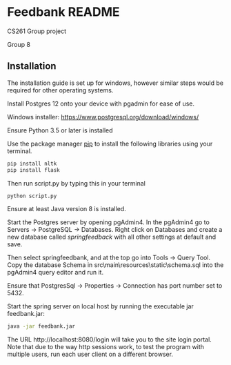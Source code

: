 # Feedbank README
CS261 Group project

Group 8

## Installation

The installation guide is set up for windows, however similar steps would be required for other operating systems.

Install Postgres 12 onto your device with pgadmin for ease of use.

Windows installer: https://www.postgresql.org/download/windows/

Ensure Python 3.5 or later is installed

Use the package manager [pip](https://pip.pypa.io/en/stable/) to install the following libraries using your terminal.

```bash
pip install nltk
pip install flask
```
Then run script.py by typing this in your terminal
```bash
python script.py
```

Ensure at least Java version 8 is installed.

Start the Postgres server by opening pgAdmin4. 
In the pgAdmin4 go to Servers -> PostgreSQL -> Databases. Right click on Databases and create a new database called *springfeedback* with all other settings at default and save.

Then select springfeedbank, and at the top go into Tools -> Query Tool. 
Copy the database Schema in src\main\resources\static\schema.sql into the pgAdmin4 query editor and run it.

Ensure that PostgresSql -> Properties -> Connection has port number set to 5432.

Start the spring server on local host by running the executable jar feedbank.jar:
 ```bash
java -jar feedbank.jar
```

The URL http://localhost:8080/login will take you to the site login portal. Note that due to the way http sessions work,
to test the program with multiple users, run each user client on a different browser.
